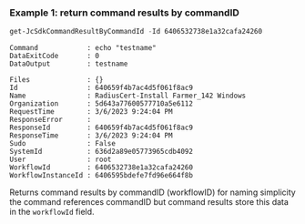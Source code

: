 ### Example 1: return command results by commandID
```powershell
get-JcSdkCommandResultByCommandId -Id 6406532738e1a32cafa24260
```

```output
Command            : echo "testname"
DataExitCode       : 0
DataOutput         : testname

Files              : {}
Id                 : 640659f4b7ac4d5f061f8ac9
Name               : RadiusCert-Install Farmer_142 Windows
Organization       : 5d643a77600577710a5e6112
RequestTime        : 3/6/2023 9:24:04 PM
ResponseError      :
ResponseId         : 640659f4b7ac4d5f061f8ac9
ResponseTime       : 3/6/2023 9:24:04 PM
Sudo               : False
SystemId           : 636d2a89e05773965cdb4092
User               : root
WorkflowId         : 6406532738e1a32cafa24260
WorkflowInstanceId : 6406595bdefe7fd96e664f8b
```

Returns command results by commandID (workflowID) for naming simplicity the command references commandID but command results store this data in the `workflowId` field.